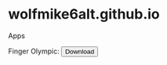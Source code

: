# wolfmike6alt.github.io

Apps

Finger Olympic:
<a href="itms-services://?action=download-manifest&url=https://raw.githubusercontent.com/WolfMike6Alt/wolfmike6alt.github.io/main/fingerway.plist"><button type="button">Download</button></a>
